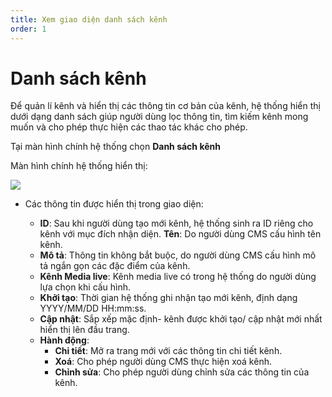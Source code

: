 ```yaml
---
title: Xem giao diện danh sách kênh
order: 1
---
```


# Danh sách kênh

Để quản lí kênh và hiển thị các thông tin cơ bản của kênh, hệ thống hiển thị dưới dạng danh sách giúp người dùng lọc thông tin, tìm kiếm kênh mong muốn và cho phép thực hiện các thao tác khác cho phép.

Tại màn hình chính hệ thống chọn **Danh sách kênh**

Màn hình chính hệ thống hiển thị:

![](/images/lrm/list/channel-lrm.png)

- Các thông tin được hiển thị trong giao diện:

  - **ID**: Sau khi người dùng tạo mới kênh, hệ thống sinh ra ID riêng cho kênh với mục đích nhận diện.
    **Tên**: Do người dùng CMS cấu hình tên kênh.
  - **Mô tả**: Thông tin không bắt buộc, do người dùng CMS cấu hình mô tả ngắn gọn các đặc điểm của kênh.
  - **Kênh Media live**: Kênh media live có trong hệ thống do người dùng lựa chọn khi cấu hình.
  - **Khởi tạo**: Thời gian hệ thống ghi nhận tạo mới kênh, định dạng YYYY/MM/DD HH:mm:ss.
  - **Cập nhật**: Sắp xếp mặc định- kênh được khởi tạo/ cập nhật mới nhất hiển thị lên đầu trang.
  - **Hành động**:
    - **Chi tiết**: Mở ra trang mới với các thông tin chi tiết kênh.
    - **Xoá**: Cho phép người dùng CMS thực hiện xoá kênh.
    - **Chỉnh sửa**: Cho phép người dùng chỉnh sửa các thông tin của kênh.
